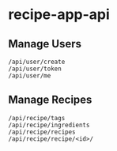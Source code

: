 # recipe-app-api

## Manage Users   
```
/api/user/create  
/api/user/token  
/api/user/me  
```
## Manage Recipes  
```
/api/recipe/tags  
/api/recipe/ingredients  
/api/recipe/recipes  
/api/recipe/recipe/<id>/  
  
  
```
